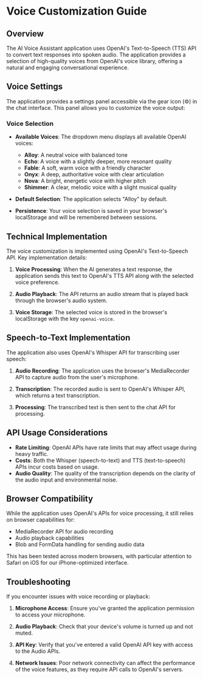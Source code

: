 # Voice Customization Guide

## Overview

The AI Voice Assistant application uses OpenAI's Text-to-Speech (TTS) API to convert text responses into spoken audio. The application provides a selection of high-quality voices from OpenAI's voice library, offering a natural and engaging conversational experience.

## Voice Settings

The application provides a settings panel accessible via the gear icon (⚙️) in the chat interface. This panel allows you to customize the voice output:

### Voice Selection

- **Available Voices**: The dropdown menu displays all available OpenAI voices:
  - **Alloy**: A neutral voice with balanced tone
  - **Echo**: A voice with a slightly deeper, more resonant quality
  - **Fable**: A soft, warm voice with a friendly character
  - **Onyx**: A deep, authoritative voice with clear articulation
  - **Nova**: A bright, energetic voice with higher pitch
  - **Shimmer**: A clear, melodic voice with a slight musical quality

- **Default Selection**: The application selects "Alloy" by default.
- **Persistence**: Your voice selection is saved in your browser's localStorage and will be remembered between sessions.

## Technical Implementation

The voice customization is implemented using OpenAI's Text-to-Speech API. Key implementation details:

1. **Voice Processing**: When the AI generates a text response, the application sends this text to OpenAI's TTS API along with the selected voice preference.

2. **Audio Playback**: The API returns an audio stream that is played back through the browser's audio system.

3. **Voice Storage**: The selected voice is stored in the browser's localStorage with the key `openai-voice`.

## Speech-to-Text Implementation

The application also uses OpenAI's Whisper API for transcribing user speech:

1. **Audio Recording**: The application uses the browser's MediaRecorder API to capture audio from the user's microphone.

2. **Transcription**: The recorded audio is sent to OpenAI's Whisper API, which returns a text transcription.

3. **Processing**: The transcribed text is then sent to the chat API for processing.

## API Usage Considerations

- **Rate Limiting**: OpenAI APIs have rate limits that may affect usage during heavy traffic.
- **Costs**: Both the Whisper (speech-to-text) and TTS (text-to-speech) APIs incur costs based on usage.
- **Audio Quality**: The quality of the transcription depends on the clarity of the audio input and environmental noise.

## Browser Compatibility

While the application uses OpenAI's APIs for voice processing, it still relies on browser capabilities for:
- MediaRecorder API for audio recording
- Audio playback capabilities
- Blob and FormData handling for sending audio data

This has been tested across modern browsers, with particular attention to Safari on iOS for our iPhone-optimized interface.

## Troubleshooting

If you encounter issues with voice recording or playback:

1. **Microphone Access**: Ensure you've granted the application permission to access your microphone.

2. **Audio Playback**: Check that your device's volume is turned up and not muted.

3. **API Key**: Verify that you've entered a valid OpenAI API key with access to the Audio APIs.

4. **Network Issues**: Poor network connectivity can affect the performance of the voice features, as they require API calls to OpenAI's servers.
